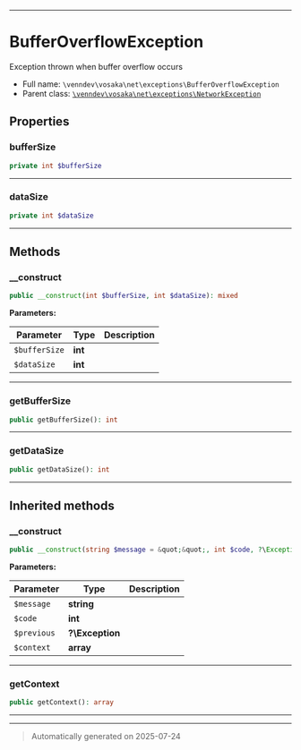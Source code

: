***

# BufferOverflowException

Exception thrown when buffer overflow occurs



* Full name: `\venndev\vosaka\net\exceptions\BufferOverflowException`
* Parent class: [`\venndev\vosaka\net\exceptions\NetworkException`](./NetworkException.md)



## Properties


### bufferSize



```php
private int $bufferSize
```






***

### dataSize



```php
private int $dataSize
```






***

## Methods


### __construct



```php
public __construct(int $bufferSize, int $dataSize): mixed
```








**Parameters:**

| Parameter | Type | Description |
|-----------|------|-------------|
| `$bufferSize` | **int** |  |
| `$dataSize` | **int** |  |





***

### getBufferSize



```php
public getBufferSize(): int
```












***

### getDataSize



```php
public getDataSize(): int
```












***


## Inherited methods


### __construct



```php
public __construct(string $message = &quot;&quot;, int $code, ?\Exception $previous = null, array $context = []): mixed
```








**Parameters:**

| Parameter | Type | Description |
|-----------|------|-------------|
| `$message` | **string** |  |
| `$code` | **int** |  |
| `$previous` | **?\Exception** |  |
| `$context` | **array** |  |





***

### getContext



```php
public getContext(): array
```












***


***
> Automatically generated on 2025-07-24
